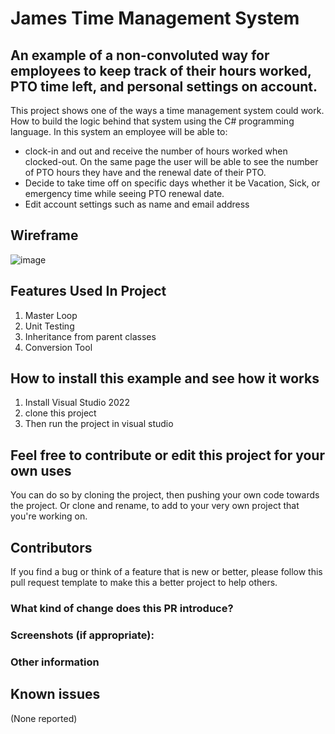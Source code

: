 # James Time Management System

## An example of a non-convoluted way for employees to keep track of their hours worked, PTO time left, and personal settings on account.

This project shows one of the ways a time management system could work. How to build the logic behind that system
using the C# programming language. In this system an employee will be able to:

* clock-in and out and receive the number of hours worked when clocked-out. On the same 
page the user will be able to see the number of PTO hours they have and the renewal date of their PTO.
* Decide to take time off on specific days whether it be Vacation, Sick, or emergency time while seeing PTO renewal date.
* Edit account settings such as name and email address

## Wireframe
![image](https://user-images.githubusercontent.com/70355800/181649433-d07c0f24-6f16-48bd-b363-dfff506cea2c.png)

## Features Used In Project
1. Master Loop
2. Unit Testing
3. Inheritance from parent classes
4. Conversion Tool

## How to install this example and see how it works
1. Install Visual Studio 2022
2. clone this project
3. Then run the project in visual studio  

## Feel free to contribute or edit this project for your own uses
You can do so by cloning the project, then pushing your own code towards the project. Or clone and rename, to add to
your very own project that you're working on.

## Contributors
If you find a bug or think of a feature that is new or better, please follow this pull request template to make this a better project
to help others.

### What kind of change does this PR introduce?

### Screenshots (if appropriate):

### Other information

## Known issues
(None reported)

